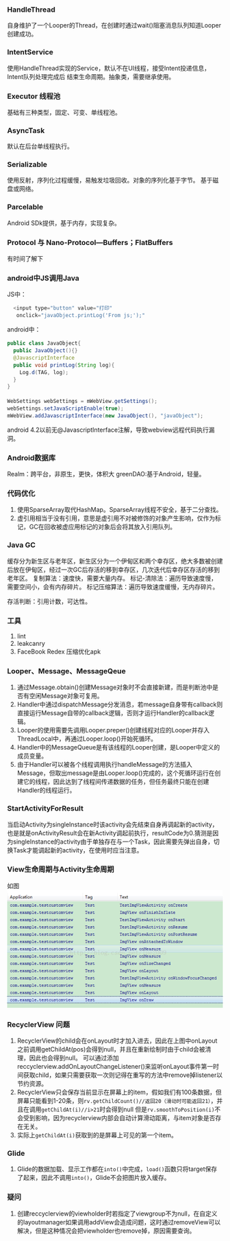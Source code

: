 ### HandleThread

自身维护了一个Looper的Thread，在创建时通过wait()阻塞消息队列知道Looper创建成功。

### IntentService
使用HandleThread实现的Service，默认不在UI线程，接受Intent投递信息，Intent队列处理完成后
结束生命周期。抽象类，需要继承使用。

### Executor 线程池
基础有三种类型，固定、可变、单线程池。

### AsyncTask
默认在后台单线程执行。

### Serializable
使用反射，序列化过程缓慢，易触发垃圾回收。对象的序列化基于字节。
基于磁盘或网络。

### Parcelable
Android SDk提供，基于内存，实现复杂。

### Protocol 与 Nano-Protocol—Buffers；FlatBuffers
有时间了解下

### android中JS调用Java
JS中：

``` Javascript
  <input type="button" value="打印"
   onclick="javaObject.printLog('From js;');"
```

android中：

``` java
public class JavaObject{
  public JavaObject(){}
  @JavascriptInterface
  public void printLog(String log){
    Log.d(TAG, log);
  }
}

WebSettings webSettings = mWebView.getSettings();
webSettings.setJavaScriptEnable(true);
mWebView.addJavascriptInterface(new JavaObject(), "javaObject");
```

android 4.2以前无@JavascriptInterface注解，导致webview远程代码执行漏洞。


### Android数据库
Realm：跨平台，非原生，更快，体积大
greenDAO:基于Android，轻量。

### 代码优化

1. 使用SparseArray取代HashMap。SparseArray线程不安全，基于二分查找。
2. 虚引用相当于没有引用，意思是虚引用不对被修饰的对象产生影响，仅作为标记，GC在回收被虚应用标记的对象后会将其放入引用队列。

### Java GC
缓存分为新生区与老年区，新生区分为一个伊甸区和两个幸存区，绝大多数被创建后放在伊甸区，经过一次GC后存活的移到幸存区，几次迭代后幸存区存活的移到老年区。
复制算法：速度快，需要大量内存。
标记-清除法：遍历导致速度慢，需要空间小，会有内存碎片。
标记压缩算法：遍历导致速度缓慢，无内存碎片。

存活判断：引用计数，可达性。

### 工具
1. lint
2. leakcanry
3. FaceBook Redex 压缩优化apk

### Looper、Message、MessageQeue
1. 通过Message.obtain()创建Message对象时不会直接新建，而是判断池中是否有空闲Message对象可复用。
2. Handler中通过dispatchMessage分发消息，若message自身带有callback则直接运行Message自带的callback逻辑，否则才运行Handler的callback逻辑。
3. Looper的使用需要先调用Looper.preper()创建线程对应的Looper并存入ThreadLocal中，再通过Looper.loop()开始死循环。
4. Handler中的MessageQueue是有该线程的Looper创建，是Looper中定义的成员变量。
4. 由于Handler可以被各个线程调用执行handleMessage的方法插入Message，但取出message是由Looper.loop()完成的，这个死循环运行在创建它的线程，因此达到了线程间传递数据的任务，但任务最终只能在创建Handler的线程运行。

### StartActivityForResult
当启动Activity为singleInstance时该activity会先结束自身再调起新的activity，也是就是onActivityResult会在新Activity调起前执行，resultCode为0.猜测是因为singleInstance的activity由于单独存在与一个Task，因此需要先弹出自身，切换Task才能调起新的activity，在使用时应当注意。

### View生命周期与Activity生命周期
如图![进入Project Structure](/imgs/view&activity%20life%20circle.png)

### RecyclerView 问题
1. RecyclerView的child会在onLayout时才加入进去，因此在上图中onLayout之前调用getChildAt(pos)会得到null，并且在重新绘制时由于child会被清理，因此也会得到null。
可以通过添加reccyclerview.addOnLayoutChangeListener()来监听onLayout事件第一时间获取child，如果只需要获取一次则记得在重写的方法中remove掉listener以节约资源。
2. RecyclerView只会保存当前显示在屏幕上的item，假如我们有100条数据，但屏幕只能看到1-20条，则`rv.getChildCount()//返回20（滑动时可能返回21）`，并且在调用`getChildAt(i)//i>21`时会得到null
但是`rv.smoothToPosition(i)`不会受到影响，因为recyclerview内部会自动计算滑动距离，与item对象是否存在无关。
3. 实际上`getChildAt(i)`获取到的是屏幕上可见的第一个item。

### Glide
1. Glide的数据加载、显示工作都在`into()`中完成，`load()`函数只将target保存了起来，因此不调用`into()`，Glide不会把图片放入缓存。

### 疑问
  1. 创建reccyclerview的viewholder时若指定了viewgroup不为null，在自定义的layoutmanager如果调用addView会造成问题，这时通过removeView可以解决，但是这种情况会把viewholder也remove掉，原因需要查询。
